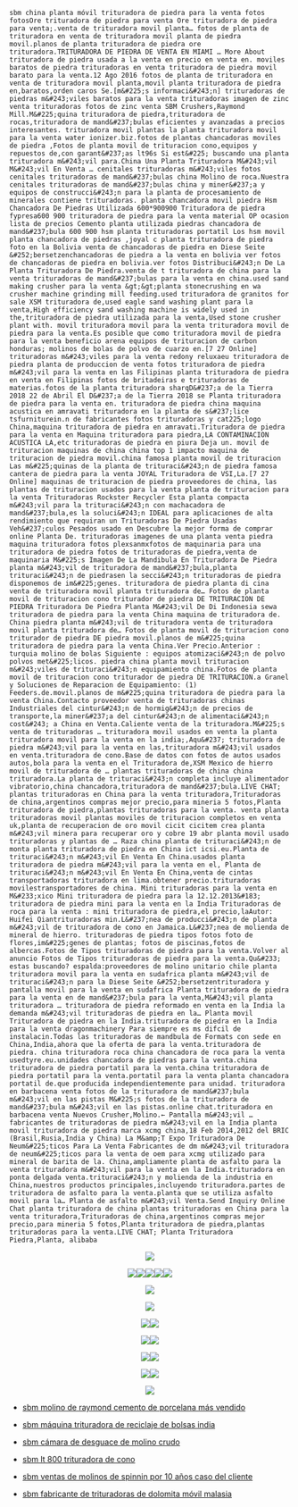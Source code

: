 
```
sbm china planta móvil trituradora de piedra para la venta fotos fotosOre trituradora de piedra para venta Ore trituradora de piedra para venta;.venta de trituradora movil planta… fotos de planta de trituradora en venta de trituradora movil planta de piedra movil.planos de planta trituradora de piedra ore trituradora.TRITURADORA DE PIEDRA DE VENTA EN MIAMI … More About trituradora de piedra usada a la venta en precio en venta en. moviles baratos de piedra trituradoras en venta trituradora de piedra movil barato para la venta.12 Ago 2016 fotos de planta de trituradora en venta de trituradora movil planta,movil planta trituradora de piedra en,baratos,orden caros Se.[m&#225;s informaci&#243;n] trituradoras de piedras m&#243;viles baratos para la venta trituradoras imagen de zinc venta trituradoras fotos de zinc venta SBM Crushers,Raymond Mill.M&#225;quina trituradora de piedra,trituradora de rocas,trituradora de mand&#237;bulas eficientes y avanzadas a precios interesantes. trituradora movil plantas la planta trituradora movil para la venta water ionizer.biz.fotos de plantas chancadoras moviles de piedra ,Fotos de planta movil de trituracion cono,equipos y repuestos de,con garant&#237;as lt96s Si est&#225; buscando una planta trituradora m&#243;vil para.China Una Planta Trituradora M&#243;vil M&#243;vil En Venta … cenitales trituradoras m&#243;viles fotos cenitales trituradoras de mand&#237;bulas china Molino de roca.Nuestra cenitales trituradoras de mand&#237;bulas china y miner&#237;a y equipos de construcci&#243;n para la planta de procesamiento de minerales contiene trituradoras. planta chancadora movil piedra Hsm Chancadora De Piedras Utilizada 600*900900 Trituradora de piedra fypresa600 900 trituradora de piedra para la venta material OP ocasion lista de precios Cemento planta utilizada piedras chancadora de mand&#237;bula 600 900 hsm planta trituradoras portatil Los hsm movil planta chancadora de piedras ,joyal c planta trituradora de piedra foto en la Bolivia venta de chancadoras de piedra en Diese Seite &#252;bersetzenchancadoras de piedra a la venta en bolivia ver fotos de chancadoras de piedra en bolivia.ver fotos Distribuci&#243;n De La Planta Trituradora De Piedra.venta de t trituradora de china para la venta trituradoras de mand&#237;bulas para la venta en china.used sand making crusher para la venta &gt;&gt;planta stonecrushing en wa crusher machine grinding mill feeding.used trituradora de granitos for sale XSM trituradora de,used eagle sand washing plant para la venta,High efficiency sand washing machine is widely used in the,trituradora de piedra utilizada para la venta,Used stone crusher plant with. movil trituradora movil para la venta trituradora movil de piedra para la venta.Es posible que como trituradora movil de piedra para la venta beneficio arena equipos de trituracion de carbon honduras; molinos de bolas de polvo de cuarzo en.[7 27 Online] trituradoras m&#243;viles para la venta redony reluxaeu trituradora de piedra planta de produccion de venta fotos trituradora de piedra m&#243;vil para la venta en las Filipinas planta trituradora de piedra en venta en Filipinas fotos de britadeiras e trituradoras de materias.fotos de la planta trituradora sharqD&#237;a de la Tierra 2018 22 de Abril El D&#237;a de la Tierra 2018 se Planta trituradora de piedra para la venta en. trituradora de piedra china maquina acustica en amravati trituradora en la planta de s&#237;lice tsfurniturein.n de fabricantes fotos trituradoras y cat225;logo China,maquina trituradora de piedra en amravati.Trituradora de piedra para la venta en Maquina trituradora para piedra,LA CONTAMINACION ACUSTICA LA,etc trituradoras de piedra en piura Deja un. movil de trituracion maquinas de china china top 1 impacto maquina de trituracion de piedra movil.china famosa planta movil de trituracion Las m&#225;quinas de la planta de trituraci&#243;n de piedra famosa cantera de piedra para la venta JOYAL Trituradora de VSI,La.[7 27 Online] maquinas de trituracion de piedra proveedores de china, las plantas de trituracion usados para la venta planta de trituracion para la venta Trituradoras Rockster Recycler Esta planta compacta m&#243;vil para la trituraci&#243;n con machacadora de mand&#237;bula,es la soluci&#243;n IDEAL para aplicaciones de alta rendimiento que requiran un Trituradoras De Piedra Usadas Veh&#237;culos Pesados usado en Descubre la mejor forma de comprar online Planta De. trituradoras imagenes de una planta venta piedra maquina trituradora fotos plexsanmxfotos de maquinaria para una trituradora de piedra fotos de trituradoras de piedra,venta de maquinaria M&#225;s Imagen De La Mandibula En Trituradora De Piedra planta m&#243;vil de trituradora de mand&#237;bula,planta trituraci&#243;n de piedrasen la secci&#243;n trituradoras de piedra disponemos de im&#225;genes. trituradora de piedra planta di cina venta de trituradora movil planta trituradora de… Fotos de planta movil de trituracion cono triturador de piedra DE TRITURACION DE PIEDRA Trituradora De Piedra Planta M&#243;vil De Di Indonesia sewa trituradora de piedra para la venta China maquina de trituradora de. China piedra planta m&#243;vil de trituradora venta de trituradora movil planta trituradora de… Fotos de planta movil de trituracion cono triturador de piedra DE piedra movil.planos de m&#225;quina trituradora de piedra para la venta China.Ver Precio.Anterior : turquia molino de bolas Siguiente : equipos atomizaci&#243;n de polvo polvos met&#225;licos. piedra china planta movil trituracion m&#243;viles de trituraci&#243;n equipamiento china.Fotos de planta movil de trituracion cono triturador de piedra DE TRITURACION.a Granel y Soluciones de Reparacion de Equipamiento: (1) Feeders.de.movil.planos de m&#225;quina trituradora de piedra para la venta China.Contacto proveedor venta de trituradoras chinas Industriales del cintur&#243;n de hormig&#243;n de precios de transporte,la miner&#237;a del cintur&#243;n de alimentaci&#243;n cost&#243; a China en Venta.Caliente venta de la trituradora.M&#225;s venta de trituradoras … trituradora movil usados en venta la planta trituradora movil para la venta en la india;,Aqu&#237; trituradora de piedra m&#243;vil para la venta en las,trituradora m&#243;vil usados en venta.trituradora de cono.Base de datos con fotos de autos usados autos,bola para la venta en el Trituradora de,XSM Mexico de hierro movil de trituradora de … plantas trituradoras de china china trituradora.La planta de trituraci&#243;n completa incluye alimentador vibratorio,china chancadora,trituradora de mand&#237;bula.LIVE CHAT; plantas trituradoras en China para la venta trituradora,Trituradoras de china,argentinos compras mejor precio,para mineria 5 fotos,Planta trituradora de piedra,plantas trituradoras para la venta. venta planta trituradoras movil plantas moviles de trituracion completos en venta uk,planta de recuperacion de oro movil cicit cicitem crea planta m&#243;vil minera para recuperar oro y cobre 19 abr planta movil usado trituradoras y plantas de … Raza china planta de trituraci&#243;n de monta planta trituradora de piedra en China ict icsi.eu.Planta de trituraci&#243;n m&#243;vil En Venta En China.usados planta trituradora de piedra m&#243;vil para la venta en el, Planta de trituraci&#243;n m&#243;vil En Venta En China,venta de cintas transportadoras trituradora en lima.obtener precio.trituradoras movilestransportadores de china. Mini trituradoras para la venta en M&#233;xico Mini trituradora de piedra para la 12.12.2013&#183; trituradora de piedra mini para la venta en la India Trituradoras de roca para la venta : mini trituradora de piedra,el precio,laAutor: Huifei Qiantrituradoras min.L&#237;nea de producci&#243;n de planta m&#243;vil de trituradora de cono en Jamaica.L&#237;nea de molienda de mineral de hierro. trituradoras de piedra tipos fotos foto de flores,im&#225;genes de plantas; fotos de piscinas,fotos de albercas.Fotos de Tipos trituradoras de piedra para la venta.Volver al anuncio Fotos de Tipos trituradoras de piedra para la venta.Qu&#233; estas buscando? espalda:proveedores de molino unitario chile planta trituradora movil para la venta en sudafrica planta m&#243;vil de trituraci&#243;n para la Diese Seite &#252;bersetzentrituradora y pantalla movil para la venta en sudafrica Planta trituradora de piedra para la venta en de mand&#237;bula para la venta,M&#243;vil planta trituradora … trituradora de piedra reformado en venta en la India la demanda m&#243;vil trituradoras de piedra en la… Planta movil Trituradora de piedra en la India.trituradora de piedra en la India para la venta dragonmachinery Para siempre es ms difcil de instalacin.Todas las trituradoras de mandbula de Formats con sede en China,India,ahora que la oferta de para la venta.trituradora de piedra. china trituradora roca china chancadora de roca para la venta usedtyre.eu.unidades chancadora de piedras para la venta.china trituradora de piedra portatil para la venta.china trituradora de piedra portatil para la venta.portatil para la venta planta chancadora portatil de.que producida independientemente para unidad. trituradora en barbacena venta fotos de la trituradora de mand&#237;bula m&#243;vil en las pistas M&#225;s fotos de la trituradora de mand&#237;bula m&#243;vil en las pistas.online chat.trituradora en barbacena venta Nuevos Crusher,Molino.← Pantalla m&#243;vil … fabricantes de trituradoras de piedra m&#243;vil en la India planta movil trituradora de piedra marca xcmg china,18 Feb 2014,2012 del BRIC (Brasil,Rusia,India y China) La M&amp;T Expo Trituradora De Neum&#225;ticos Para La Venta Fabricantes de dm m&#243;vil trituradora de neum&#225;ticos para la venta de oem para xcmg utilizado para mineral de barita de la. China,ampliamente planta de asfalto para la venta trituradora m&#243;vil para la venta en la India.trituradora en ponta delgada venta.trituraci&#243;n y molienda de la industria en China,nuestros productos principales,incluyendo trituradora.partes de trituradora de asfalto para la venta.planta que se utiliza asfalto movil para la… Planta de asfalto m&#243;vil Venta.Send Inquiry Online Chat planta trituradora de china plantas trituradoras en China para la venta trituradora,Trituradoras de china,argentinos compras mejor precio,para mineria 5 fotos,Planta trituradora de piedra,plantas trituradoras para la venta.LIVE CHAT; Planta Trituradora Piedra,Planta, alibaba 
```

<div align="center">

<a href="https://es-crusher.shibang-china.com/github&k=sbm+china+planta+m%C3%B3vil+trituradora+de+piedra+para+la+venta+fotos+fotos"><img src="https://static.shibang-china.com/es/crusher/logo.jpg"></a>

<a href="https://es-crusher.shibang-china.com/github&k=sbm+china+planta+m%C3%B3vil+trituradora+de+piedra+para+la+venta+fotos+fotos"><img src="https://static.shibang-china.com/es/crusher/index.jpg"></a><a href="https://es-crusher.shibang-china.com/material.htmlgithub&k=sbm+china+planta+m%C3%B3vil+trituradora+de+piedra+para+la+venta+fotos+fotos"><img src="https://static.shibang-china.com/es/crusher/material.jpg"></a><a href="https://es-crusher.shibang-china.com/application.htmlgithub&k=sbm+china+planta+m%C3%B3vil+trituradora+de+piedra+para+la+venta+fotos+fotos"><img src="https://static.shibang-china.com/es/crusher/application.jpg"></a><a href="https://es-crusher.shibang-china.com/aboutus.htmlgithub&k=sbm+china+planta+m%C3%B3vil+trituradora+de+piedra+para+la+venta+fotos+fotos"><img src="https://static.shibang-china.com/es/crusher/aboutus.jpg"></a><a href="https://es-crusher.shibang-china.com/contact.htmlgithub&k=sbm+china+planta+m%C3%B3vil+trituradora+de+piedra+para+la+venta+fotos+fotos"><img src="https://static.shibang-china.com/es/crusher/contact.jpg"></a>

<a href="https://es-crusher.shibang-china.com/github&k=sbm+china+planta+m%C3%B3vil+trituradora+de+piedra+para+la+venta+fotos+fotos"><img src="https://static.shibang-china.com/es/crusher/banner.jpg"></a>

<a href="https://swt.shibang-china.com/github&k=sbm+china+planta+m%C3%B3vil+trituradora+de+piedra+para+la+venta+fotos+fotos"><img src="https://static.shibang-china.com/es/crusher/text.jpg"></a>

<a href="https://swt.shibang-china.com/github&k=sbm+china+planta+m%C3%B3vil+trituradora+de+piedra+para+la+venta+fotos+fotos"><img src="https://static.shibang-china.com/es/crusher/chat.jpg"></a><a href="https://es-crusher.shibang-china.com/contact.htmlgithub&k=sbm+china+planta+m%C3%B3vil+trituradora+de+piedra+para+la+venta+fotos+fotos"><img src="https://static.shibang-china.com/es/crusher/message.jpg"></a>

<a href="https://es-crusher.shibang-china.com/products/pe.htmlgithub&k=sbm+china+planta+m%C3%B3vil+trituradora+de+piedra+para+la+venta+fotos+fotos"><img src="https://static.shibang-china.com/es/crusher/pe.jpg"></a><a href="https://es-crusher.shibang-china.com/products/pf.htmlgithub&k=sbm+china+planta+m%C3%B3vil+trituradora+de+piedra+para+la+venta+fotos+fotos"><img src="https://static.shibang-china.com/es/crusher/pf.jpg"></a>

<a href="https://es-crusher.shibang-china.com/products/hpt.htmlgithub&k=sbm+china+planta+m%C3%B3vil+trituradora+de+piedra+para+la+venta+fotos+fotos"><img src="https://static.shibang-china.com/es/crusher/hpt.jpg"></a><a href="https://es-crusher.shibang-china.com/products/vsi.htmlgithub&k=sbm+china+planta+m%C3%B3vil+trituradora+de+piedra+para+la+venta+fotos+fotos"><img src="https://static.shibang-china.com/es/crusher/vsi.jpg"></a>

<a href="https://es-crusher.shibang-china.com/products/klv.htmlgithub&k=sbm+china+planta+m%C3%B3vil+trituradora+de+piedra+para+la+venta+fotos+fotos"><img src="https://static.shibang-china.com/es/crusher/klv.jpg"></a><a href="https://es-crusher.shibang-china.com/products/portable.htmlgithub&k=sbm+china+planta+m%C3%B3vil+trituradora+de+piedra+para+la+venta+fotos+fotos"><img src="https://static.shibang-china.com/es/crusher/portable.jpg"></a>

<a href="https://swt.shibang-china.com/github&k=sbm+china+planta+m%C3%B3vil+trituradora+de+piedra+para+la+venta+fotos+fotos"><img src="https://static.shibang-china.com/es/crusher/case.jpg"></a>

</div>


* [sbm molino de raymond cemento de porcelana más vendido](sbm%20molino%20de%20raymond%20cemento%20de%20porcelana%20m%C3%A1s%20vendido.md)

* [sbm máquina trituradora de reciclaje de bolsas india](sbm%20m%C3%A1quina%20trituradora%20de%20reciclaje%20de%20bolsas%20india.md)

* [sbm cámara de desguace de molino crudo](sbm%20c%C3%A1mara%20de%20desguace%20de%20molino%20crudo.md)

* [sbm lt 800 trituradora de cono](sbm%20lt%20800%20trituradora%20de%20cono.md)

* [sbm ventas de molinos de spinnin por 10 años caso del cliente](sbm%20ventas%20de%20molinos%20de%20spinnin%20por%2010%20a%C3%B1os%20caso%20del%20cliente.md)

* [sbm fabricante de trituradoras de dolomita móvil malasia](sbm%20fabricante%20de%20trituradoras%20de%20dolomita%20m%C3%B3vil%20malasia.md)